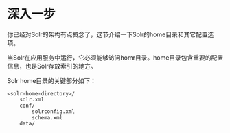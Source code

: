 # 深入一步

你已经对Solr的架构有点概念了，这节介绍一下Solr的home目录和其它配置选项。

当Solr在应用服务中运行，它必须能够访问homr目录。home目录包含重要的配置信息，也是Solr存放索引的地方。

Solr home目录的关键部分如下：

```
<solr-home-directory>/
    solr.xml
    conf/
        solrconfig.xml
        schema.xml
    data/
```